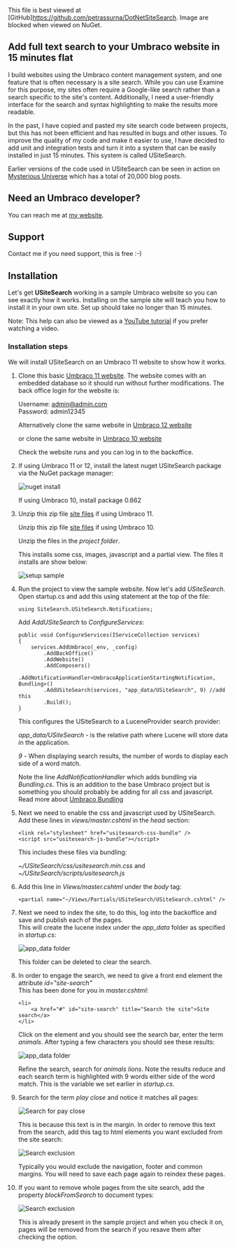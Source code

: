 This file is best viewed at [GitHub]https://github.com/petrassurna/DotNetSiteSearch. Image are blocked when viewed on NuGet.

## Add full text search to your Umbraco website in 15 minutes flat

I build websites using the Umbraco content management system, and one feature that is often necessary 
is a site search. While you can use Examine for this purpose, my sites often require a Google-like search 
rather than a search specific to the site's content. Additionally, I need a user-friendly interface for 
the search and syntax highlighting to make the results more readable. 

In the past, I have copied and pasted my site search code between projects, but this has not been 
efficient and has resulted in bugs and other issues. To improve the quality of my code and make it easier to 
use, I have decided to add unit and integration tests and turn it into a system that can be easily installed in just 15 minutes. 
This system is called USiteSearch.

Earlier versions of the code used in USiteSearch can be seen in action on [Mysterious Universe](https://mysteriousuniverse.org/) which has a total of 20,000 blog posts.

## Need an Umbraco developer?

You can reach me at [my website](https://www.yart.com.au/capabilities/umbraco-developer/).

## Support

Contact me if you need support, this is free :-)

## Installation

Let's get **USiteSearch** working in a sample Umbraco website so you can see exactly how it works. Installing on the sample
site will teach you how to install it in your own site. Set up should take no longer than 15 minutes.

Note: This help can also be viewed as a [YouTube tutorial](https://www.yart.com.au/blog/usitesearch/) if you prefer watching a video. 

### Installation steps

We will install USiteSearch on an Umbraco 11 website to show how it works.

1. Clone this basic [Umbraco 11 website](https://github.com/petrassurna/umbraco11samplesite.git). The website comes with an embedded database so it should run without further modifications. 
The back office login for the website is:

	Username: admin@admin.com  
	Password: admin12345

	Alternatively clone the same website in [Umbraco 12 website](https://github.com/petrassurna/umbraco12samplesite.git) 

	or clone the same website in [Umbraco 10 website](https://github.com/petrassurna/umbraco10samplesite.git) 
	
	Check the website runs and you can log in to the backoffice.

2. If using Umbraco 11 or 12, install the latest nuget USiteSearch package via the NuGet package manager:

	![nuget install](https://github.com/petrassurna/DotNetSiteSearch/blob/main/SiteSearch.USiteSearch/images/nuget-install.jpg)

	If using Umbraco 10, install package 0.662

3. Unzip this zip file [site files](https://github.com/petrassurna/DotNetSiteSearch/raw/main/SiteSearch.USiteSearch.nuget/USiteSearchProjectFiles-0.6674.zip) 
   if using Umbraco 11.

	 Unzip this zip file [site files](https://github.com/petrassurna/DotNetSiteSearch/raw/main/SiteSearch.USiteSearch.nuget/USiteSearchProjectFiles-662.zip) 
   if using Umbraco 10.

   Unzip the files in the *project folder*.

	 This installs some css, images, javascript and a partial view. The files it installs are show below:

	 ![setup sample](https://github.com/petrassurna/DotNetSiteSearch/blob/main/SiteSearch.USiteSearch/images/setup-sample.jpg)

4. Run the project to view the sample website. Now let's add *USiteSearch*.
   Open startup.cs and add this using statement at the top of the file:

	 ```
	 using SiteSearch.USiteSearch.Notifications;
	 ```

	Add *AddUSiteSearch* to *ConfigureServices*:

	```
	public void ConfigureServices(IServiceCollection services)
	{
		services.AddUmbraco(_env, _config)
			.AddBackOffice()
			.AddWebsite()
			.AddComposers()
			.AddNotificationHandler<UmbracoApplicationStartingNotification, Bundling>()
			.AddUSiteSearch(services, "app_data/USiteSearch", 9) //add this
			.Build();
	}
	```

	This configures the USiteSearch to a LuceneProvider search provider:

	*app_data/USiteSearch* - is the relative path where Lucene will store data in the application.

	*9* - When displaying search results, the number of words to display each side of a word match.

	Note the line *AddNotificationHandler* which adds bundling via *Bundling.cs*. 
	This is an addition to the base Umbraco project but is something you should probably be adding for all css and javascript.
	Read more about [Umbraco Bundling](https://docs.umbraco.com/umbraco-cms/fundamentals/design/stylesheets-javascript#bundling-and-minification-for-javascript-and-css)


5. Next we need to enable the css and javascript used by USiteSearch. Add these lines in *views/master.cshtml* in the *head* section:

	```
	<link rel="stylesheet" href="usitesearch-css-bundle" />
	<script src="usitesearch-js-bundle"></script>
	```

	This includes these files via bundling:
	
	*~/USiteSearch/css/usitesearch.min.css* and   
	*~/USiteSearch/scripts/usitesearch.js*


6.  Add this line in *Views/master.cshtml* under the *body* tag:

	```
	<partial name="~/Views/Partials/USiteSearch/USiteSearch.cshtml" />
	```

7. Next we need to index the site, to do this, log into the backoffice and save and publish each of the pages.  
   This will create the lucene index under the *app_data* folder as specified in *startup.cs*:

	![app_data folder](https://github.com/petrassurna/DotNetSiteSearch/blob/main/SiteSearch.USiteSearch/images/app-data.jpg)

	This folder can be deleted to clear the search.

8. In order to engage the search, we need to give a front end element the attribute *id="site-search"*  
This has been done for you in *master.cshtml*:

	```
	<li>
		<a href="#" id="site-search" title="Search the site">Site search</a>
	</li>
	```

	Click on the element and you should see the search bar, enter the term *animals*. After typing a few characters you should 
	see these results:

	![app_data folder](https://github.com/petrassurna/DotNetSiteSearch/blob/main/SiteSearch.USiteSearch/images/search-animals.jpg)

	Refine the search, search for *animals lions*. Note the results reduce and each search term is highlighted with 9 words either
	side of the word match. This is the variable we set earlier in *startup.cs*.

9. Search for the term *play close* and notice it matches all pages: 

	![Search for pay close](https://github.com/petrassurna/DotNetSiteSearch/blob/main/SiteSearch.USiteSearch/images/search-pay-close.jpg)

	This is because this text is in the margin. In order to remove this text from the search, add this tag to html elements you want excluded from the site search:

	![Search exclusion](https://github.com/petrassurna/DotNetSiteSearch/blob/main/SiteSearch.USiteSearch/images/search-exclude.jpg)

	Typically you would exclude the navigation, footer and common margins. You will need to save each page again to reindex these pages.

10. If you want to remove whole pages from the site search, add the property *blockFromSearch* to document types:

	![Search exclusion](https://github.com/petrassurna/DotNetSiteSearch/blob/main/SiteSearch.USiteSearch/images/block-from-search.jpg)

	This is already present in the sample project and when you check it on, pages will be removed from the search if you resave them after checking the option.